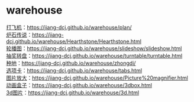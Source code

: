 # warehouse
<a href="https://jiang-dcj.github.io/warehouse/plan/" target="blank">打飞机</a>：https://jiang-dcj.github.io/warehouse/plan/
<br>
<a href="https://jiang-dcj.github.io/warehouse/Hearthstone/Hearthstone.html" target="blank">炉石传说</a>：https://jiang-dcj.github.io/warehouse/Hearthstone/Hearthstone.html
<br>
<a href="https://jiang-dcj.github.io/warehouse/slideshow/slideshow.html" target="blank">轮播图</a>：https://jiang-dcj.github.io/warehouse/slideshow/slideshow.html
<br>
<a href="https://jiang-dcj.github.io/warehouse/turntable/turntable.html" target="blank">抽奖转盘</a>：https://jiang-dcj.github.io/warehouse/turntable/turntable.html
<br>
<a href="https://jiang-dcj.github.io/warehouse/zhongdi/" target="blank">种地</a>：https://jiang-dcj.github.io/warehouse/zhongdi/
<br>
<a href="https://jiang-dcj.github.io/warehouse/tabs.html" target="blank">选项卡</a>：https://jiang-dcj.github.io/warehouse/tabs.html
<br>
<a href="https://jiang-dcj.github.io/warehouse/Picture%20magnifier.html" target="blank">图片放大</a>：https://jiang-dcj.github.io/warehouse/Picture%20magnifier.html
<br>
<a href="https://jiang-dcj.github.io/warehouse/3dbox.html" target="blank">动画盒子</a>：https://jiang-dcj.github.io/warehouse/3dbox.html
<br>
<a href="https://jiang-dcj.github.io/warehouse/3d.html" target="blank">3d图片</a>：https://jiang-dcj.github.io/warehouse/3d.html
